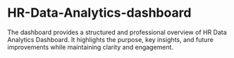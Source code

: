 # HR-Data-Analytics-dashboard
The dashboard provides a structured and professional overview of HR Data Analytics Dashboard. It highlights the purpose, key insights, and future improvements while maintaining clarity and engagement.
